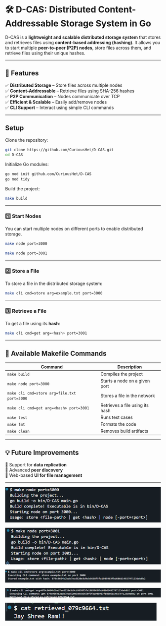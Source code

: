 # **🛠️ D-CAS: Distributed Content-Addressable Storage System in Go**  

D-CAS is a **lightweight and scalable distributed storage system** that stores and retrieves files using **content-based addressing (hashing)**. It allows you to start multiple **peer-to-peer (P2P) nodes**, store files across them, and retrieve files using their unique hashes.

---

## **🚀 Features**
✅ **Distributed Storage** – Store files across multiple nodes  
✅ **Content-Addressable** – Retrieve files using SHA-256 hashes  
✅ **P2P Communication** – Nodes communicate over TCP  
✅ **Efficient & Scalable** – Easily add/remove nodes  
✅ **CLI Support** – Interact using simple CLI commands  

---

## **Setup**
Clone the repository:
```sh
git clone https://github.com/CuriousHet/D-CAS.git
cd D-CAS
```

Initialize Go modules:
```sh
go mod init github.com/CuriousHet/D-CAS
go mod tidy
```

Build the project:
```sh
make build
```

---

### **1️⃣ Start Nodes**
You can start multiple nodes on different ports to enable distributed storage.

```sh
make node port=3000
```
```sh
make node port=3001
```

---

### **2️⃣ Store a File**
To store a file in the distributed storage system:
```sh
make cli cmd=store arg=example.txt port=3000
```

---

### **3️⃣ Retrieve a File**
To get a file using its **hash**:
```sh
make cli cmd=get arg=<hash> port=3001
```

---

## **🔧 Available Makefile Commands**
| Command | Description |
|---------|-------------|
| `make build` | Compiles the project |
| `make node port=3000` | Starts a node on a given port |
| `make cli cmd=store arg=file.txt port=3000` | Stores a file in the network |
| `make cli cmd=get arg=<hash> port=3001` | Retrieves a file using its hash |
| `make test` | Runs test cases |
| `make fmt` | Formats the code |
| `make clean` | Removes build artifacts |


---

## **💡 Future Improvements**
🔹 Support for **data replication**  
🔹 Advanced **peer discovery**  
🔹 Web-based **UI for file management**  

---


![alt text](image.png)

![alt text](image-1.png)

![alt text](image-2.png)

![alt text](image-3.png)

![alt text](image-4.png)